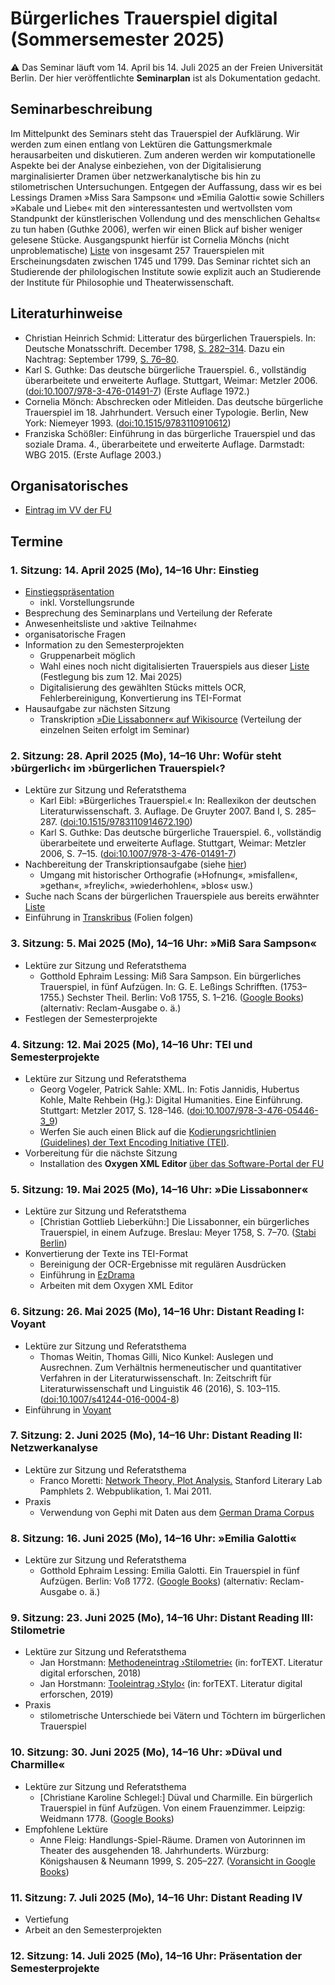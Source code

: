 # Bürgerliches Trauerspiel digital (Sommersemester 2025)

:warning: Das Seminar läuft vom 14. April bis 14. Juli 2025 an der Freien Universität Berlin. Der hier veröffentlichte **Seminarplan** ist als Dokumentation gedacht.

## Seminarbeschreibung
Im Mittelpunkt des Seminars steht das Trauerspiel der Aufklärung. Wir werden zum einen entlang von Lektüren die Gattungsmerkmale herausarbeiten und diskutieren. Zum anderen werden wir komputationelle Aspekte bei der Analyse einbeziehen, von der Digitalisierung marginalisierter Dramen über netzwerkanalytische bis hin zu stilometrischen Untersuchungen. Entgegen der Auffassung, dass wir es bei Lessings Dramen »Miss Sara Sampson« und »Emilia Galotti« sowie Schillers »Kabale und Liebe« mit den »interessantesten und wertvollsten vom Standpunkt der künstlerischen Vollendung und des menschlichen Gehalts« zu tun haben (Guthke 2006), werfen wir einen Blick auf bisher weniger gelesene Stücke. Ausgangspunkt hierfür ist Cornelia Mönchs (nicht unproblematische) [Liste](https://github.com/lehkost/bgltr/blob/main/bgltr.csv) von insgesamt 257 Trauerspielen mit Erscheinungsdaten zwischen 1745 und 1799. Das Seminar richtet sich an Studierende der philologischen Institute sowie explizit auch an Studierende der Institute für Philosophie und Theaterwissenschaft.

## Literaturhinweise

- Christian Heinrich Schmid: Litteratur des bürgerlichen Trauerspiels. In: Deutsche Monatsschrift. December 1798, [S. 282–314](https://books.google.com/books?id=XMA7AQAAMAAJ&pg=PA282). Dazu ein Nachtrag: September 1799, [S. 76–80](https://books.google.com/books?id=82plAAAAcAAJ&pg=PA76).
- Karl S. Guthke: Das deutsche bürgerliche Trauerspiel. 6., vollständig überarbeitete und erweiterte Auflage. Stuttgart, Weimar: Metzler 2006. ([doi:10.1007/978-3-476-01491-7](https://doi.org/10.1007/978-3-476-01491-7)) (Erste Auflage 1972.)
- Cornelia Mönch: Abschrecken oder Mitleiden. Das deutsche bürgerliche Trauerspiel im 18. Jahrhundert. Versuch einer Typologie. Berlin, New York: Niemeyer 1993. ([doi:10.1515/9783110910612](https://doi.org/10.1515/9783110910612))
- Franziska Schößler: Einführung in das bürgerliche Trauerspiel und das soziale Drama. 4., überarbeitete und erweiterte Auflage. Darmstadt: WBG 2015. (Erste Auflage 2003.)

## Organisatorisches
- [Eintrag im VV der FU](https://www.fu-berlin.de/vv/de/lv/952530)

## Termine
### 1. Sitzung: 14. April 2025 (Mo), 14–16 Uhr: Einstieg
- [Einstiegspräsentation](https://lehkost.github.io/slides/2025-04-14-bgltr/index.html)
  - inkl. Vorstellungsrunde
- Besprechung des Seminarplans und Verteilung der Referate
- Anwesenheitsliste und ›aktive Teilnahme‹
- organisatorische Fragen
- Information zu den Semesterprojekten
  - Gruppenarbeit möglich
  - Wahl eines noch nicht digitalisierten Trauerspiels aus dieser [Liste](https://github.com/lehkost/bgltr/blob/main/bgltr.csv) (Festlegung bis zum 12. Mai 2025)
  - Digitalisierung des gewählten Stücks mittels OCR, Fehlerbereinigung, Konvertierung ins TEI-Format
- Hausaufgabe zur nächsten Sitzung
  - Transkription [»Die Lissabonner« auf Wikisource](https://de.wikisource.org/wiki/Index:Die_Lissabonner.pdf) (Verteilung der einzelnen Seiten erfolgt im Seminar)

### 2. Sitzung: 28. April 2025 (Mo), 14–16 Uhr: Wofür steht ›bürgerlich‹ im ›bürgerlichen Trauerspiel‹?
- Lektüre zur Sitzung und Referatsthema
  - Karl Eibl: »Bürgerliches Trauerspiel.« In: Reallexikon der deutschen Literaturwissenschaft. 3. Auflage. De Gruyter 2007. Band I, S. 285–287. ([doi:10.1515/9783110914672.190](https://doi.org/10.1515/9783110914672.190))
  - Karl S. Guthke: Das deutsche bürgerliche Trauerspiel. 6., vollständig überarbeitete und erweiterte Auflage. Stuttgart, Weimar: Metzler 2006, S. 7–15. ([doi:10.1007/978-3-476-01491-7](https://doi.org/10.1007/978-3-476-01491-7))
- Nachbereitung der Transkriptionsaufgabe (siehe [hier](https://de.wikisource.org/wiki/Index:Die_Lissabonner.pdf))
  - Umgang mit historischer Orthografie (»Hofnung«, »misfallen«, »gethan«, »freylich«, »wiederhohlen«, »blos« usw.)
- Suche nach Scans der bürgerlichen Trauerspiele aus bereits erwähnter [Liste](https://github.com/lehkost/bgltr/blob/main/bgltr.csv)
- Einführung in [Transkribus](https://www.transkribus.org/) (Folien folgen)

### 3. Sitzung: 5. Mai 2025 (Mo), 14–16 Uhr: »Miß Sara Sampson«
- Lektüre zur Sitzung und Referatsthema
  - Gotthold Ephraim Lessing: Miß Sara Sampson. Ein bürgerliches Trauerspiel, in fünf Aufzügen. In: G. E. Leßings Schrifften. (1753–1755.) Sechster Theil. Berlin: Voß 1755, S. 1–216. ([Google Books](https://books.google.com/books?id=vJtjAAAAcAAJ&pg=PA1)) (alternativ: Reclam-Ausgabe o.&nbsp;ä.)
- Festlegen der Semesterprojekte

### 4. Sitzung: 12. Mai 2025 (Mo), 14–16 Uhr: TEI und Semesterprojekte
- Lektüre zur Sitzung und Referatsthema
  - Georg Vogeler, Patrick Sahle: XML. In: Fotis Jannidis, Hubertus Kohle, Malte Rehbein (Hg.): Digital Humanities. Eine Einführung. Stuttgart: Metzler 2017, S. 128–146. ([doi:10.1007/978-3-476-05446-3_9](https://doi.org/10.1007/978-3-476-05446-3_9))
  - Werfen Sie auch einen Blick auf die [Kodierungsrichtlinien (Guidelines) der Text Encoding Initiative (TEI)](https://tei-c.org/release/doc/tei-p5-doc/de/html/index.html).
- Vorbereitung für die nächste Sitzung
  - Installation des **Oxygen XML Editor** [über das Software-Portal der FU](https://portal.zedat.fu-berlin.de/software/)

### 5. Sitzung: 19. Mai 2025 (Mo), 14–16 Uhr: »Die Lissabonner«
- Lektüre zur Sitzung und Referatsthema
  - \[Christian Gottlieb Lieberkühn:\] Die Lissabonner, ein bürgerliches Trauerspiel, in einem Aufzuge. Breslau: Meyer 1758, S. 7–70. ([Stabi Berlin](http://resolver.staatsbibliothek-berlin.de/SBB0000DC9D00000013))
- Konvertierung der Texte ins TEI-Format
  - Bereinigung der OCR-Ergebnisse mit regulären Ausdrücken
  - Einführung in [EzDrama](https://github.com/dracor-org/ezdrama)
  - Arbeiten mit dem Oxygen XML Editor

### 6. Sitzung: 26. Mai 2025 (Mo), 14–16 Uhr: Distant Reading I: Voyant
- Lektüre zur Sitzung und Referatsthema
  - Thomas Weitin, Thomas Gilli, Nico Kunkel: Auslegen und Ausrechnen. Zum Verhältnis hermeneutischer und quantitativer Verfahren in der Literaturwissenschaft. In: Zeitschrift für Literaturwissenschaft und Linguistik 46 (2016), S. 103–115. ([doi:10.1007/s41244-016-0004-8](https://doi.org/10.1007/s41244-016-0004-8))
- Einführung in [Voyant](http://voyant-tools.org/)

### 7. Sitzung: 2. Juni 2025 (Mo), 14–16 Uhr: Distant Reading II: Netzwerkanalyse
- Lektüre zur Sitzung und Referatsthema
  - Franco Moretti: [Network Theory, Plot Analysis.](http://litlab.stanford.edu/LiteraryLabPamphlet2.pdf) Stanford Literary Lab Pamphlets 2. Webpublikation, 1. Mai 2011.
- Praxis
  - Verwendung von Gephi mit Daten aus dem [German Drama Corpus](https://dracor.org/ger)

### 8. Sitzung: 16. Juni 2025 (Mo), 14–16 Uhr: »Emilia Galotti«
- Lektüre zur Sitzung und Referatsthema
  - Gotthold Ephraim Lessing: Emilia Galotti. Ein Trauerspiel in fünf Aufzügen. Berlin: Voß 1772. ([Google Books](https://books.google.com/books?id=YAxOAAAAcAAJ&printsec=frontcover)) (alternativ: Reclam-Ausgabe o.&nbsp;ä.)

### 9. Sitzung: 23. Juni 2025 (Mo), 14–16 Uhr: Distant Reading III: Stilometrie
- Lektüre zur Sitzung und Referatsthema
  - Jan Horstmann: [Methodeneintrag ›Stilometrie‹](https://fortext.net/routinen/methoden/stilometrie) (in: forTEXT. Literatur digital erforschen, 2018)
  - Jan Horstmann: [Tooleintrag ›Stylo‹](https://fortext.net/tools/tools/stylo) (in: forTEXT. Literatur digital erforschen, 2019)
- Praxis
  - stilometrische Unterschiede bei Vätern und Töchtern im bürgerlichen Trauerspiel

### 10. Sitzung: 30. Juni 2025 (Mo), 14–16 Uhr: »Düval und Charmille«
- Lektüre zur Sitzung und Referatsthema
  - \[Christiane Karoline Schlegel:\] Düval und Charmille. Ein bürgerlich Trauerspiel in fünf Aufzügen. Von einem Frauenzimmer. Leipzig: Weidmann 1778. ([Google Books](https://books.google.com/books?id=asJTAAAAcAAJ&printsec=frontcover))
- Empfohlene Lektüre
  - Anne Fleig: Handlungs-Spiel-Räume. Dramen von Autorinnen im Theater des ausgehenden 18. Jahrhunderts. Würzburg: Königshausen & Neumann 1999, S. 205–227. ([Voransicht in Google Books](https://books.google.com/books?id=kzVQbIoRU70C&pg=PA205))

### 11. Sitzung: 7. Juli 2025 (Mo), 14–16 Uhr: Distant Reading IV
- Vertiefung
- Arbeit an den Semesterprojekten

### 12. Sitzung: 14. Juli 2025 (Mo), 14–16 Uhr: Präsentation der Semesterprojekte
